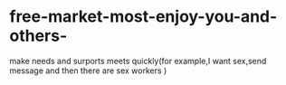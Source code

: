 # free-market-most-enjoy-you-and-others-
make needs and surports meets quickly(for example,I want sex,send message and then there are sex workers ) 
